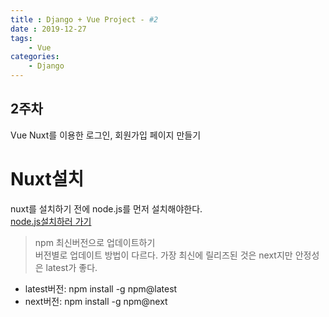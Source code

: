 ```yaml
---
title : Django + Vue Project - #2
date : 2019-12-27
tags:
    - Vue
categories:
    - Django
---
```


## 2주차
Vue Nuxt를 이용한 로그인, 회원가입 페이지 만들기


# Nuxt설치
nuxt를 설치하기 전에 node.js를 먼저 설치해야한다.  
[node.js설치하러 가기]  

> npm 최신버전으로 업데이트하기  
버전별로 업데이트 방법이 다르다. 가장 최신에 릴리즈된 것은 next지만 안정성은 latest가 좋다.  
- latest버전: npm install -g npm@latest  
- next버전: npm install -g npm@next  




















[node.js설치하러 가기]: https://nodejs.org/ko/download/

